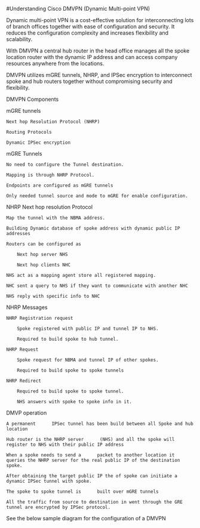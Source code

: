 #Understanding Cisco DMVPN (Dynamic Multi-point VPN)

Dynamic multi-point VPN is a cost-effective solution for interconnecting lots of branch offices together with ease of configuration and security. 
It reduces the configuration complexity and increases flexibility and scalability.

With DMVPN a central hub router in the head office manages all the spoke location router with the dynamic IP address and can access company 
resources anywhere from the locations.

DMVPN utilizes mGRE tunnels, NHRP, and IPSec encryption to interconnect spoke and hub routers together without compromising security and 
flexibility.

DMVPN Components

 mGRE tunnels

    Next hop Resolution Protocol (NHRP)

    Routing Protocols

    Dynamic IPSec encryption

mGRE Tunnels

    No need to configure the Tunnel destination.

    Mapping is through NHRP Protocol.

    Endpoints are configured as mGRE tunnels

    Only needed tunnel source and mode to mGRE for enable configuration.

NHRP Next hop resolution Protocol

    Map the tunnel with the NBMA address.

    Building Dynamic database of spoke address with dynamic public IP addresses

    Routers can be configured as 

		Next hop server NHS

		Next hop clients NHC

    NHS act as a mapping agent store all registered mapping.

    NHC sent a query to NHS if they want to communicate with another NHC

    NHS reply with specific info to NHC

NHRP Messages

    NHRP Registration request

		Spoke registered with public IP and tunnel IP to NHS.

		Required to build spoke to hub tunnel.

    NHRP Request

		Spoke request for NBMA and tunnel IP of other spokes.

		Required to build spoke to spoke tunnels

    NHRP Redirect

		Required to build spoke to spoke tunnel.

		NHS answers with spoke to spoke info in it.

 

DMVP operation

 

    A permanent      IPSec tunnel has been build between all Spoke and hub location

    Hub router is the NHRP server      (NHS) and all the spoke will register to NHS with their public IP address

    When a spoke needs to send a      packet to another location it queries the NHRP server for the real public IP of the destination spoke.

    After obtaining the target public IP the of spoke can initiate a dynamic IPSec tunnel with spoke.

    The spoke to spoke tunnel is      built over mGRE tunnels

    All the traffic from source to destination in went through the GRE tunnel are encrypted by IPSec protocol.

See the below sample diagram for the configuration of a DMVPN
